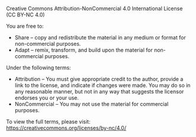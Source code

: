 Creative Commons Attribution-NonCommercial 4.0 International License (CC BY-NC 4.0)

You are free to:
- Share – copy and redistribute the material in any medium or format for non-commercial purposes.
- Adapt – remix, transform, and build upon the material for non-commercial purposes.

Under the following terms:
- Attribution – You must give appropriate credit to the author, provide a link to the license, and indicate if changes were made. You may do so in any reasonable manner, but not in any way that suggests the licensor endorses you or your use.
- NonCommercial – You may not use the material for commercial purposes.

To view the full terms, please visit: https://creativecommons.org/licenses/by-nc/4.0/
